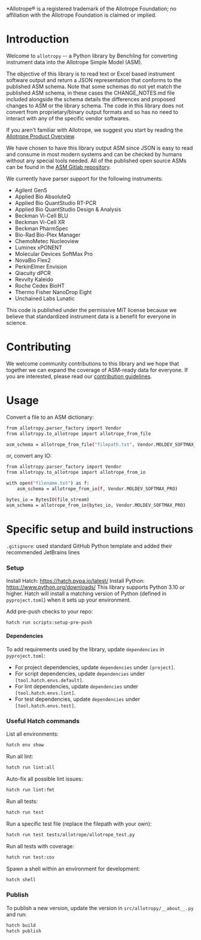 \*Allotrope® is a registered trademark of the Allotrope Foundation; no affiliation with the Allotrope Foundation is claimed or implied.

# Introduction
Welcome to `allotropy` -- a Python library by Benchling for converting instrument data into the Allotrope Simple Model (ASM).

The objective of this library is to read text or Excel based instrument software output and return a JSON representation that conforms to the published ASM schema. Note that some schemas do not yet match the published ASM schema, in these cases the CHANGE_NOTES.md file included alongside the schema details the differences and proposed changes to ASM or the library schema. The code in this library does not convert from proprietary/binary output formats and so has no need to interact with any of the specific vendor softwares.

If you aren't familiar with Allotrope, we suggest you start by reading the [Allotrope Product Overview](https://www.allotrope.org/product-overview).

We have chosen to have this library output ASM since JSON is easy to read and consume in most modern systems and can be checked by humans without any special tools needed. All of the published open source ASMs can be found in the [ASM Gitlab repository](https://gitlab.com/allotrope-public/asm).

We currently have parser support for the following instruments:
  - Agilent Gen5
  - Applied Bio AbsoluteQ
  - Applied Bio QuantStudio RT-PCR
  - Applied Bio QuantStudio Design & Analysis
  - Beckman Vi-Cell BLU
  - Beckman Vi-Cell XR
  - Beckman PharmSpec
  - Bio-Rad Bio-Plex Manager
  - ChemoMetec Nucleoview
  - Luminex xPONENT
  - Molecular Devices SoftMax Pro
  - NovaBio Flex2
  - PerkinElmer Envision
  - Qiacuity dPCR
  - Revvity Kaleido
  - Roche Cedex BioHT
  - Thermo Fisher NanoDrop Eight
  - Unchained Labs Lunatic

This code is published under the permissive MIT license because we believe that standardized instrument data is a benefit for everyone in science.


# Contributing
We welcome community contributions to this library and we hope that together we can expand the coverage of ASM-ready data for everyone. If you are interested, please read our [contribution guidelines](CONTRIBUTING.md).


# Usage

Convert a file to an ASM dictionary:

```sh
from allotropy.parser_factory import Vendor
from allotropy.to_allotrope import allotrope_from_file

asm_schema = allotrope_from_file("filepath.txt", Vendor.MOLDEV_SOFTMAX_PRO)
```

or, convert any IO:

```sh
from allotropy.parser_factory import Vendor
from allotropy.to_allotrope import allotrope_from_io

with open("filename.txt") as f:
    asm_schema = allotrope_from_io(f, Vendor.MOLDEV_SOFTMAX_PRO)

bytes_io = BytesIO(file_stream)
asm_schema = allotrope_from_io(bytes_io, Vendor.MOLDEV_SOFTMAX_PRO)
```

# Specific setup and build instructions

`.gitignore`: used standard GitHub Python template and added their recommended JetBrains lines


### Setup

Install Hatch: https://hatch.pypa.io/latest/
Install Python: https://www.python.org/downloads/
This library supports Python 3.10 or higher. Hatch will install a matching version of Python (defined in `pyproject.toml`) when it sets up your environment.

Add pre-push checks to your repo:
```sh
hatch run scripts:setup-pre-push
```

#### Dependencies

To add requirements used by the library, update `dependencies` in `pyproject.toml`:
- For project dependencies, update `dependencies` under `[project]`.
- For script dependencies, update `dependencies` under `[tool.hatch.envs.default]`.
- For lint dependencies, update `dependencies` under `[tool.hatch.envs.lint]`.
- For test dependencies, update `dependencies` under `[tool.hatch.envs.test]`.

### Useful Hatch commands
List all environments:
```sh
hatch env show
```

Run all lint:
```sh
hatch run lint:all
```

Auto-fix all possible lint issues:
```sh
hatch run lint:fmt
```

Run all tests:
```sh
hatch run test
```

Run a specific test file (replace the filepath with your own):
```sh
hatch run test tests/allotrope/allotrope_test.py
```

Run all tests with coverage:
```sh
hatch run test:cov
```

Spawn a shell within an environment for development:
```sh
hatch shell
```

### Publish

To publish a new version, update the version in `src/allotropy/__about__.py` and run:

```sh
hatch build
hatch publish
```
